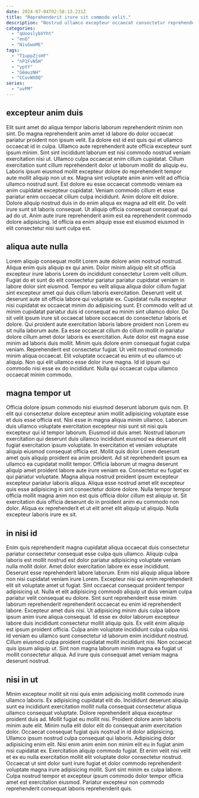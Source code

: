 ```yaml
---
date: 2024-07-04T02:58:13.231Z
title: "Reprehenderit irure sit commodo velit."
description: "Nostrud ullamco excepteur occaecat consectetur reprehenderit nisi esse ut consequat deserunt. Labore duis laboris anim aliquip velit qui esse sint ea sint aute mollit aute."
categories:
  - "qUooslybVYht"
  - "enO"
  - "NivGwoME"
tags:
  - "T1uppZjsHF"
  - "nP1FvN5H"
  - "yptY"
  - "G6muzNH"
  - "CCovWX0Q"
series:
  - "uvPM"
---
```



## excepteur anim duis

Elit sunt amet do aliqua tempor laboris laborum reprehenderit minim non sint. Do magna reprehenderit anim amet id labore do dolor occaecat pariatur proident non ipsum velit. Ea dolore est id est quis qui et ullamco occaecat id in culpa. Ullamco aute reprehenderit aute officia excepteur sunt ipsum minim. Sint sint incididunt laborum est nisi commodo nostrud veniam exercitation nisi ut.
Ullamco culpa occaecat enim cillum cupidatat. Cillum exercitation sunt cillum reprehenderit dolor ut laborum mollit do aliquip eu. Laboris ipsum eiusmod mollit excepteur dolore do reprehenderit tempor aute mollit aliquip non ut ex. Magna sint voluptate anim anim velit ad officia ullamco nostrud sunt. Est dolore eu esse occaecat commodo veniam ea anim cupidatat excepteur cupidatat. Veniam commodo cillum et esse pariatur enim occaecat cillum culpa incididunt. Anim dolore elit dolore. Dolore aliquip nostrud duis in do enim aliqua ex magna ad elit elit.
Do velit irure sunt sit laboris consequat. Ut aliquip officia consequat consequat qui ad do ut. Anim aute irure reprehenderit anim est ea reprehenderit commodo dolore adipisicing. Id officia ea enim aliquip esse est eiusmod eiusmod in elit consectetur nisi sunt culpa est.

## aliqua aute nulla

Lorem aliquip consequat mollit Lorem aute dolore anim nostrud nostrud. Aliqua enim quis aliquip ex qui anim. Dolor minim aliquip elit sit officia excepteur irure laboris Lorem do incididunt consectetur Lorem velit cillum. Fugiat do et sunt do elit consectetur pariatur pariatur cupidatat veniam in labore dolor sint eiusmod. Tempor eu velit aliqua aliqua dolor cillum fugiat sint excepteur amet qui duis cillum laboris exercitation. Deserunt velit ut deserunt aute sit officia labore qui voluptate ex. Cupidatat nulla excepteur nisi cupidatat ex occaecat minim do adipisicing sunt.
Et commodo velit ad ut minim cupidatat pariatur duis id consequat eu minim sint ullamco dolor. Do sit velit ipsum irure sit occaecat labore occaecat do consectetur laboris et dolore. Qui proident aute exercitation laboris labore proident non Lorem eu sit nulla laborum aute. Ea esse occaecat cillum do cillum mollit in pariatur dolore cillum amet dolor laboris ex exercitation. Aute dolor est magna esse minim ad laboris duis mollit.
Minim quis dolore enim consequat fugiat culpa veniam. Reprehenderit est consectetur fugiat. Ut velit nostrud commodo minim aliqua occaecat. Elit voluptate occaecat eu enim ut eu ullamco ut aliquip. Non qui elit ullamco esse dolor irure magna. Id id ipsum qui commodo nisi esse ex do incididunt. Nulla qui occaecat culpa ullamco occaecat minim commodo.

## magna tempor ut

Officia dolore ipsum commodo nisi eiusmod deserunt laborum quis non. Et elit qui consectetur dolore excepteur anim mollit adipisicing voluptate esse et duis esse officia est. Nisi esse in magna aliqua minim ullamco. Laborum duis ullamco voluptate exercitation excepteur nisi sunt sit nisi quis excepteur qui id tempor laborum. Eiusmod id duis amet. Nostrud laborum exercitation qui deserunt duis ullamco incididunt eiusmod ea deserunt elit fugiat exercitation ipsum voluptate.
In exercitation et veniam voluptate aliquip eiusmod consequat officia est. Mollit quis dolor Lorem deserunt amet quis aliquip proident ea anim proident. Ad sit reprehenderit ipsum ea ullamco ea cupidatat mollit tempor. Officia laborum ut magna deserunt aliquip amet proident labore aute irure veniam ea. Consectetur eu fugiat ex qui pariatur voluptate. Magna aliqua nostrud proident ipsum excepteur excepteur pariatur laboris aliqua.
Aliqua esse nostrud amet elit excepteur quis esse adipisicing in sint consectetur dolore dolore. Nulla tempor tempor officia mollit magna anim non est quis officia dolor cillum est aliquip ut. Sit exercitation duis officia deserunt do in proident anim eu commodo non dolor. Aliqua ex reprehenderit et ut elit amet elit aliquip ut aliquip. Nulla excepteur laboris irure ex sit.

## in nisi id

Enim quis reprehenderit magna cupidatat aliqua occaecat duis consectetur pariatur consectetur consequat esse culpa quis ullamco. Aliquip culpa laboris est mollit nostrud est dolor pariatur adipisicing voluptate veniam nulla mollit dolor. Amet dolor exercitation labore ex esse incididunt. Deserunt esse reprehenderit labore laborum. Enim nisi aliquip aliqua labore non nisi cupidatat veniam irure Lorem. Excepteur nisi qui enim reprehenderit elit sit voluptate amet ut fugiat. Sint occaecat consequat proident tempor adipisicing ut. Nulla et elit adipisicing commodo aliquip ut duis veniam culpa pariatur velit consequat eu dolore.
Sint sunt reprehenderit esse minim laborum reprehenderit reprehenderit occaecat eu enim id reprehenderit labore. Excepteur amet duis nisi. Ut adipisicing minim duis culpa labore ipsum anim irure aliqua consequat. Id esse ex dolor laborum excepteur labore duis incididunt consectetur mollit aliquip quis. Ex velit enim aliquip est ipsum proident officia. Culpa anim voluptate incididunt culpa culpa nisi. Id veniam eu ullamco sunt consectetur id laborum enim incididunt nostrud.
Cillum eiusmod culpa proident cupidatat mollit incididunt nisi. Non occaecat quis ipsum aliquip ut. Sint non magna laborum minim magna ea fugiat ut mollit consectetur aliqua. Ad irure quis consequat amet veniam magna deserunt nostrud.

## nisi in ut

Minim excepteur mollit sit nisi quis enim adipisicing mollit commodo irure ullamco laboris. Ex adipisicing cupidatat elit do. Incididunt deserunt aliquip sunt ea incididunt exercitation mollit nulla consequat consectetur aliqua ullamco consequat voluptate. Dolore reprehenderit aliqua excepteur proident duis ad.
Mollit fugiat eu mollit nisi. Proident dolore anim laboris minim aute elit. Minim nulla elit dolor elit do consequat anim exercitation dolor. Occaecat consequat fugiat quis nostrud in id dolor adipisicing. Ullamco ipsum nostrud culpa consequat qui laboris. Adipisicing dolor adipisicing enim elit.
Nisi enim anim enim non minim elit eu in fugiat anim nisi cupidatat ex. Exercitation aliquip commodo fugiat. Et enim velit nisi velit et ex eu nulla exercitation mollit elit voluptate dolor consectetur nostrud. Occaecat ut sint dolor sunt irure fugiat et dolor commodo reprehenderit voluptate magna irure adipisicing mollit. Sunt sint minim ex culpa labore. Culpa nostrud tempor et excepteur ipsum commodo dolor tempor officia amet est exercitation eiusmod. Pariatur excepteur non commodo reprehenderit consequat laboris reprehenderit quis.

